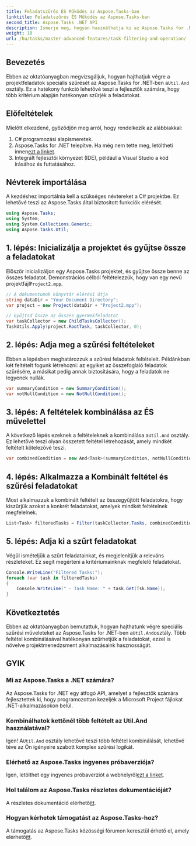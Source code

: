 ```yaml
---
title: Feladatszűrés ÉS Működés az Aspose.Tasks-ban
linktitle: Feladatszűrés ÉS Működés az Aspose.Tasks-ban
second_title: Aspose.Tasks .NET API
description: Ismerje meg, hogyan használhatja ki az Aspose.Tasks for .NET osztályát a projektfeladatok több feltétel alapján történő szűrésére. Olyan kritériumok kombinálásával, mint az összefoglaló feladatok és a nem null attribútumok.
weight: 10
url: /hu/tasks/master-advanced-features/task-filtering-and-operation/
---
```

## Bevezetés

Ebben az oktatóanyagban megvizsgáljuk, hogyan hajthatjuk végre a projektfeladatok speciális szűrését az Aspose.Tasks for .NET-ben a`Util.And` osztály. Ez a hatékony funkció lehetővé teszi a fejlesztők számára, hogy több kritérium alapján hatékonyan szűrjék a feladatokat.

## Előfeltételek

Mielőtt elkezdené, győződjön meg arról, hogy rendelkezik az alábbiakkal:

1. C# programozási alapismeretek.
2.  Aspose.Tasks for .NET telepítve. Ha még nem tette meg, letöltheti innen[ezt a linket](https://releases.aspose.com/tasks/net/).
3. Integrált fejlesztői környezet (IDE), például a Visual Studio a kód írásához és futtatásához.

## Névterek importálása

A kezdéshez importálnia kell a szükséges névtereket a C# projektbe. Ez lehetővé teszi az Aspose.Tasks által biztosított funkciók elérését.

```csharp
using Aspose.Tasks;
using System;
using System.Collections.Generic;
using Aspose.Tasks.Util;

```

## 1. lépés: Inicializálja a projektet és gyűjtse össze a feladatokat

 Először inicializáljon egy Aspose.Tasks projektet, és gyűjtse össze benne az összes feladatot. Demonstrációs célból feltételezzük, hogy van egy nevű projektfájl`Project2.mpp`.

```csharp
// A dokumentumok könyvtár elérési útja
string dataDir = "Your Document Directory";
var project = new Project(dataDir + "Project2.mpp");

// Gyűjtsd össze az összes gyermekfeladatot
var taskCollector = new ChildTasksCollector();
TaskUtils.Apply(project.RootTask, taskCollector, 0);
```

## 2. lépés: Adja meg a szűrési feltételeket

Ebben a lépésben meghatározzuk a szűrési feladatok feltételeit. Példánkban két feltételt fogunk létrehozni: az egyiket az összefoglaló feladatok szűrésére, a másikat pedig annak biztosítására, hogy a feladatok ne legyenek nullák.

```csharp
var summaryCondition = new SummaryCondition();
var notNullCondition = new NotNullCondition();
```

## 3. lépés: A feltételek kombinálása az ÉS művelettel

 A következő lépés ezeknek a feltételeknek a kombinálása a`Util.And` osztály. Ez lehetővé teszi olyan összetett feltétel létrehozását, amely mindkét feltételt kötelezővé teszi.

```csharp
var combinedCondition = new And<Task>(summaryCondition, notNullCondition);
```

## 4. lépés: Alkalmazza a Kombinált feltétel és szűrési feladatokat

Most alkalmazzuk a kombinált feltételt az összegyűjtött feladatokra, hogy kiszűrjük azokat a konkrét feladatokat, amelyek mindkét feltételnek megfelelnek.

```csharp
List<Task> filteredTasks = Filter(taskCollector.Tasks, combinedCondition);
```

## 5. lépés: Adja ki a szűrt feladatokat

Végül ismételjük a szűrt feladatainkat, és megjelenítjük a releváns részleteket. Ez segít megérteni a kritériumainknak megfelelő feladatokat.

```csharp
Console.WriteLine("Filtered Tasks:");
foreach (var task in filteredTasks)
{
    Console.WriteLine(" - Task Name: " + task.Get(Tsk.Name));
}
```

## Következtetés

 Ebben az oktatóanyagban bemutattuk, hogyan hajthatunk végre speciális szűrési műveleteket az Aspose.Tasks for .NET-ben a`Util.And`osztály. Több feltétel kombinálásával hatékonyan szűrhetjük a feladatokat, ezzel is növelve projektmenedzsment alkalmazásaink hasznosságát.

## GYIK

### Mi az Aspose.Tasks a .NET számára?

Az Aspose.Tasks for .NET egy átfogó API, amelyet a fejlesztők számára fejlesztettek ki, hogy programozottan kezeljék a Microsoft Project fájlokat .NET-alkalmazásokon belül.

### Kombinálhatok kettőnél több feltételt az Util.And használatával?

 Igen! A`Util.And` osztály lehetővé teszi több feltétel kombinálását, lehetővé téve az Ön igényeire szabott komplex szűrési logikát.

### Elérhető az Aspose.Tasks ingyenes próbaverziója?

 Igen, letölthet egy ingyenes próbaverziót a webhelyről[ezt a linket](https://releases.aspose.com/).

### Hol találom az Aspose.Tasks részletes dokumentációját?

 A részletes dokumentáció elérhető[itt](https://reference.aspose.com/tasks/net/).

### Hogyan kérhetek támogatást az Aspose.Tasks-hoz?

 A támogatás az Aspose.Tasks közösségi fórumon keresztül érhető el, amely elérhető[itt](https://forum.aspose.com/c/tasks/15).